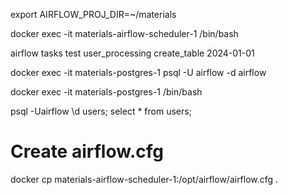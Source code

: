 export AIRFLOW_PROJ_DIR=~/materials 

docker exec -it materials-airflow-scheduler-1 /bin/bash


airflow tasks test user_processing create_table 2024-01-01



docker exec -it materials-postgres-1 psql -U airflow -d airflow

docker exec -it  materials-postgres-1 /bin/bash

psql -Uairflow
\d users;
select * from users;

# Create airflow.cfg
docker cp materials-airflow-scheduler-1:/opt/airflow/airflow.cfg .